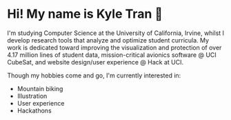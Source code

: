 # Hi! My name is Kyle Tran 🎐

I'm studying Computer Science at the University of California, Irvine, whilst I develop research tools that analyze and optimize student curricula. My work is dedicated toward improving the visualization and protection of over 4.17 million lines of student data, mission-critical avionics software @ UCI CubeSat, and website design/user experience @ Hack at UCI.

Though my hobbies come and go, I'm currently interested in:
- Mountain biking
- Illustration
- User experience
- Hackathons
